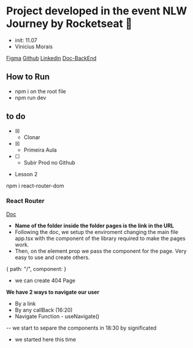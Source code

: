 # Project developed in the event NLW Journey by Rocketseat 🚀

- init: 11.07
- Vinicius Morais

[Figma](/)
[Github](https://github.com/rocketseat-education/nlw-journey-react)
[Linkedin](https://www.linkedin.com/in/vinicius-santos-de-morais/)
[Doc-BackEnd](https://nlw-journey.apidocumentation.com/reference)

## How to Run

- npm i on the root file
- npm run dev

## to do

- [x] - Clonar
 - [x] - Primeira Aula
- [ ] - Subir Prod no Github


- Lesson 2

npm i react-router-dom

### React Router

[Doc](https://reactrouter.com)

- **Name of the folder inside the folder pages is the link in the URL**
-  Following the doc, we setup the enviroment changing the main file app.tsx with the component of the library required to make the pages work.
- Then, on the element prop we pass the component for the page. Very easy to use and create others.

{
  path: "/",
  component: <CreateTripPage />
}

- we can create 404 Page


**We have 2 ways to navigate our user**

 - By a link
 - By any callBack (16:20)
  - Navigate Function - useNavigate()


-- we start to separe the components in 18:30 by significated
 - we started here this time